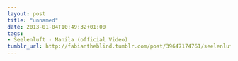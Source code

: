 ```yaml
---
layout: post
title: "unnamed"
date: 2013-01-04T10:49:32+01:00
tags:
- Seelenluft - Manila (official Video)
tumblr_url: http://fabiantheblind.tumblr.com/post/39647174761/seelenluft-manila-official-video
---
```

